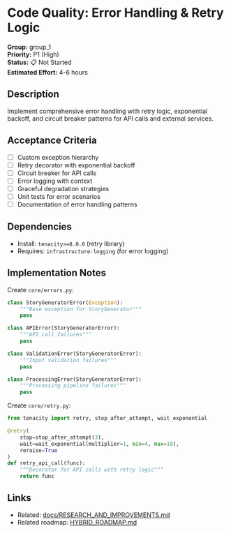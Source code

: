 # Code Quality: Error Handling & Retry Logic

**Group:** group_1  
**Priority:** P1 (High)  
**Status:** 📋 Not Started  
**Estimated Effort:** 4-6 hours  

## Description

Implement comprehensive error handling with retry logic, exponential backoff, and circuit breaker patterns for API calls and external services.

## Acceptance Criteria

- [ ] Custom exception hierarchy
- [ ] Retry decorator with exponential backoff
- [ ] Circuit breaker for API calls
- [ ] Error logging with context
- [ ] Graceful degradation strategies
- [ ] Unit tests for error scenarios
- [ ] Documentation of error handling patterns

## Dependencies

- Install: `tenacity>=8.0.0` (retry library)
- Requires: `infrastructure-logging` (for error logging)

## Implementation Notes

Create `core/errors.py`:

```python
class StoryGeneratorError(Exception):
    """Base exception for StoryGenerator"""
    pass

class APIError(StoryGeneratorError):
    """API call failures"""
    pass

class ValidationError(StoryGeneratorError):
    """Input validation failures"""
    pass

class ProcessingError(StoryGeneratorError):
    """Processing pipeline failures"""
    pass
```

Create `core/retry.py`:

```python
from tenacity import retry, stop_after_attempt, wait_exponential

@retry(
    stop=stop_after_attempt(3),
    wait=wait_exponential(multiplier=1, min=4, max=10),
    reraise=True
)
def retry_api_call(func):
    """Decorator for API calls with retry logic"""
    return func
```

## Links

- Related: [docs/RESEARCH_AND_IMPROVEMENTS.md](../../../docs/RESEARCH_AND_IMPROVEMENTS.md)
- Related roadmap: [HYBRID_ROADMAP.md](../../../docs/roadmaps/HYBRID_ROADMAP.md)
